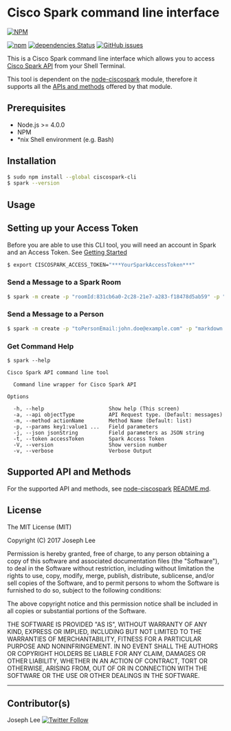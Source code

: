 # Cisco Spark command line interface

[![NPM](https://nodei.co/npm/ciscospark-cli.png)](https://nodei.co/npm/ciscospark-cli/)

[![npm](https://img.shields.io/npm/v/ciscospark-cli.svg)](https://www.npmjs.com/package/ciscospark-cli) [![dependencies Status](https://david-dm.org/joelee/spark-cli/status.svg)](https://david-dm.org/joelee/spark-cli) [![GitHub issues](https://img.shields.io/github/issues/joelee/spark-cli.svg)](https://github.com/joelee/ciscospark/issues) 

This is a Cisco Spark command line interface which allows you to access [Cisco Spark API](https://developer.ciscospark.com/quick-reference.html) from your Shell Terminal. 

This tool is dependent on the [node-ciscospark](https://www.npmjs.com/package/node-ciscospark) module, therefore it supports all the [APIs and methods]((https://github.com/joelee/ciscospark/blob/master/README.md)) offered by that module.

## Prerequisites

- Node.js >= 4.0.0
- NPM
- *nix Shell environment (e.g. Bash)

## Installation

```bash
$ sudo npm install --global ciscospark-cli
$ spark --version
```

## Usage

## Setting up your Access Token

Before you are able to use this CLI tool, you will need an account in Spark and an Access Token. See [Getting Started](https://developer.ciscospark.com/getting-started.html)

```bash
$ export CISCOSPARK_ACCESS_TOKEN="***YourSparkAccessToken***"
```

### Send a Message to a Spark Room

```bash
$ spark -m create -p "roomId:831cb6a0-2c28-21e7-a283-f18478d5ab59" -p "text:Hello World"
```

### Send a Message to a Person

```bash
$ spark -m create -p "toPersonEmail:john.doe@example.com" -p "markdown:Hello **John**"
```

### Get Command Help

```
$ spark --help

Cisco Spark API command line tool

  Command line wrapper for Cisco Spark API

Options

  -h, --help                     Show help (This screen)
  -a, --api objectType           API Request type. (Default: messages)
  -m, --method actionName        Method Name (Default: list)
  -p, --params key1:value1 ...   Field parameters
  -j, --json jsonString          Field parameters as JSON string
  -t, --token accessToken        Spark Access Token
  -V, --version                  Show version number
  -v, --verbose                  Verbose Output
```

## Supported API and Methods

For the supported API and methods, see [node-ciscospark](https://www.npmjs.com/package/node-ciscospark) [README.md](https://github.com/joelee/ciscospark/blob/master/README.md).

## License

The MIT License (MIT)

Copyright (C) 2017 Joseph Lee

Permission is hereby granted, free of charge, to any person obtaining a copy of this software and associated documentation files (the "Software"), to deal in the Software without restriction, including without limitation the rights to use, copy, modify, merge, publish, distribute, sublicense, and/or sell copies of the Software, and to permit persons to whom the Software is furnished to do so, subject to the following conditions:

The above copyright notice and this permission notice shall be included in all copies or substantial portions of the Software.

THE SOFTWARE IS PROVIDED "AS IS", WITHOUT WARRANTY OF ANY KIND, EXPRESS OR IMPLIED, INCLUDING BUT NOT LIMITED TO THE WARRANTIES OF MERCHANTABILITY, FITNESS FOR A PARTICULAR PURPOSE AND NONINFRINGEMENT. IN NO EVENT SHALL THE AUTHORS OR COPYRIGHT HOLDERS BE LIABLE FOR ANY CLAIM, DAMAGES OR OTHER LIABILITY, WHETHER IN AN ACTION OF CONTRACT, TORT OR OTHERWISE, ARISING FROM, OUT OF OR IN CONNECTION WITH THE SOFTWARE OR THE USE OR OTHER DEALINGS IN THE SOFTWARE.

---

## Contributor(s)

Joseph Lee [![Twitter Follow](https://img.shields.io/twitter/follow/joe_lee.svg?style=social&label=Follow)](https://twitter.com/joe_lee)
